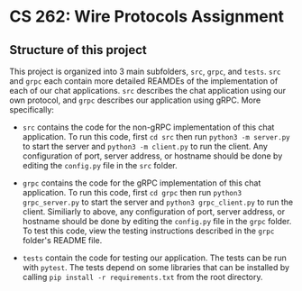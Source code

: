 # CS 262: Wire Protocols Assignment

## Structure of this project
This project is organized into 3 main subfolders, `src`, `grpc`, and `tests`. `src` and `grpc` each contain more detailed REAMDEs of the implementation of each of our chat applications. `src` describes the chat application using our own protocol, and `grpc` describes our application using gRPC. More specifically: 

- `src` contains the code for the non-gRPC implementation of this chat application. To run this code, first `cd src` then run `python3 -m server.py` to start the server and `python3 -m client.py` to run the client. Any configuration of port, server address, or hostname should be done by editing the `config.py` file in the `src` folder.

 - `grpc` contains the code for the gRPC implementation of this chat application. To run this code, first `cd grpc` then run `python3 grpc_server.py` to start the server and `python3 grpc_client.py` to run the client. Similiarly to above, any configuration of port, server address, or hostname should be done by editing the `config.py` file in the `grpc` folder. To test this code, view the testing instructions described in the `grpc` folder's README file. 

 - `tests` contain the code for testing our application. The tests can be run with `pytest`. The tests depend on some
libraries that can be installed by calling `pip install -r requirements.txt` from the root directory.
